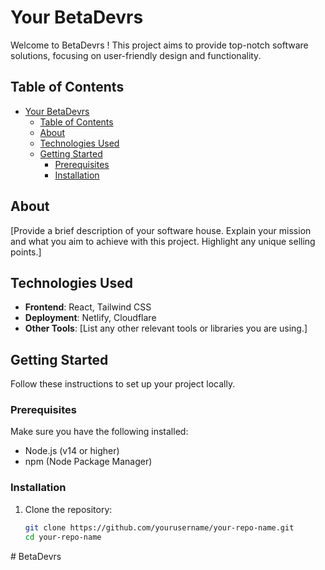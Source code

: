 # Your BetaDevrs 

Welcome to BetaDevrs ! This project aims to provide top-notch software solutions, focusing on user-friendly design and functionality.

## Table of Contents

- [Your BetaDevrs](#your-betadevrs)
  - [Table of Contents](#table-of-contents)
  - [About](#about)
  - [Technologies Used](#technologies-used)
  - [Getting Started](#getting-started)
    - [Prerequisites](#prerequisites)
    - [Installation](#installation)

## About

[Provide a brief description of your software house. Explain your mission and what you aim to achieve with this project. Highlight any unique selling points.]

## Technologies Used

- **Frontend**: React, Tailwind CSS
- **Deployment**: Netlify, Cloudflare
- **Other Tools**: [List any other relevant tools or libraries you are using.]

## Getting Started

Follow these instructions to set up your project locally.

### Prerequisites

Make sure you have the following installed:

- Node.js (v14 or higher)
- npm (Node Package Manager)

### Installation

1. Clone the repository:
   ```bash
   git clone https://github.com/yourusername/your-repo-name.git
   cd your-repo-name
#   B e t a D e v r s  
 